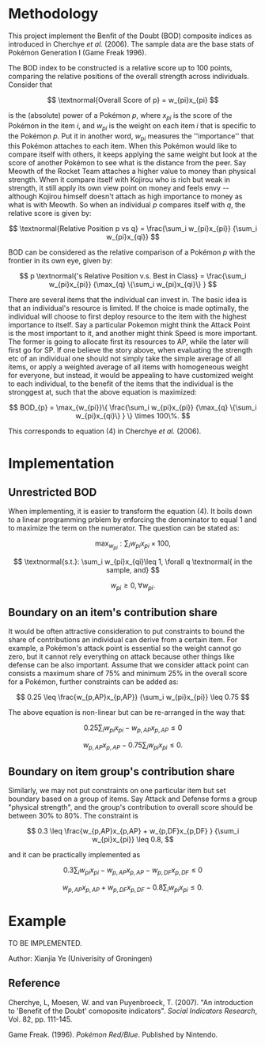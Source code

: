 # Methodology
This project implement the Benfit of the Doubt (BOD) composite indices as introduced in Cherchye _et al._ (2006). The sample data are the base stats of Pokémon Generation I (Game Freak 1996). 

The BOD index to be constructed is a relative score up to 100 points, comparing the relative positions of the overall strength across individuals. Consider that 

$$
  \textnormal{Overall Score of p} = w_{pi}x_{pi}
$$

is the (absolute) power of a Pokémon _p_, where $x_{pi}$ is the score of the Pokémon in the item _i_, and $w_{pi}$ is the weight on each item _i_ that is specific to the Pokémon _p_. Put it in another word, $w_{pi}$ measures the ''importance'' that this Pokémon attaches to each item. When this Pokémon would like to compare itself with others, it keeps applying the same weight but look at the score of another Pokémon to see what is the distance from the peer. Say Meowth of the Rocket Team attaches a higher value to money than physical strength. When it compare itself with Kojirou who is rich but weak in strength, it still apply its own view point on money and feels envy -- although Kojirou himself doesn't attach as high importance to money as what is with Meowth. So when an individual _p_ compares itself with _q_, the relative score is given by: 

$$
  \textnormal{Relative Position p vs q} = 
  \frac{\sum_i w_{pi}x_{pi}}
  {\sum_i w_{pi}x_{qi}}
$$

BOD can be considered as the relative comparison of a Pokémon _p_ with the frontier in its own eye, given by:

$$
  p \textnormal{'s Relative Position v.s. Best in Class} = 
  \frac{\sum_i w_{pi}x_{pi}}
  {\max_{q} \{\sum_i w_{pi}x_{qi}\} } 
$$

There are several items that the individual can invest in. The basic idea is that an individual's resource is limited. If the choice is made optimally, the individual will choose to first deploy resource to the item with the highest importance to itself. Say a particular Pokemon might think the Attack Point is the most important to it, and another might think Speed is more important. The former is going to allocate first its resources to AP, while the later will first go for SP. If one believe the story above, when evaluating the strength etc of an individual one should not simply take the simple average of all items, or apply a weighted average of all items with homogeneous weight for everyone, but instead, it would be appealing to have customized weight to each individual, to the benefit of the items that the individual is the stronggest at, such that the above equation is maximized:

$$
  BOD_{p} = \max_{w_{pi}}\{
  \frac{\sum_i w_{pi}x_{pi}}
  {\max_{q} \{\sum_i w_{pi}x_{qi}\} }
  \} \times 100\%.
$$

This corresponds to equation (4) in Cherchye _et al._ (2006).

# Implementation
## Unrestricted BOD
When implementing, it is easier to transform the equation (4). It boils down to a linear programming prblem by enforcing the denominator to equal 1 and to maximize the term on the numerator. The question can be stated as:

$$
\max_{w_{pi}}: \sum_i w_{pi}x_{pi} \times 100,
$$

$$
\textnormal{s.t.}: \sum_i w_{pi}x_{qi}\leq 1, \forall q \textnormal{ in the sample, and}
$$

$$
w_{pi} \geq 0, \forall w_{pi}.
$$

## Boundary on an item's contribution share
It would be often attractive consideration to put constraints to bound the share of contributions an individual can derive from a certain item. For example, a Pokémon's attack point is essential so the weight cannot go zero, but it cannot rely everything on attack because other things like defense can be also important. Assume that we consider attack point can consists a maximum share of 75% and minimum 25% in the overall score for a Pokémon, further constraints can be added as:

$$
0.25 \leq
\frac{w_{p,AP}x_{p,AP}}
{\sum_i w_{pi}x_{pi}}
\leq 0.75
$$

The above equation is non-linear but can be re-arranged in the way that:

$$
0.25 \sum_i w_{pi}x_{pi} - w_{p,AP}x_{p,AP} \leq 0
$$

$$
 w_{p,AP}x_{p,AP} - 0.75 \sum_i w_{pi}x_{pi} \leq 0.
$$


## Boundary on item group's contribution share
Similarly, we may not put constraints on one particular item but set boundary based on a group of items. Say Attack and Defense forms a group "physical strength", and the group's contribution to overall score should be between 30% to 80%. The constraint is 

$$
0.3 \leq
\frac{w_{p,AP}x_{p,AP} + w_{p,DF}x_{p,DF}  }
{\sum_i w_{pi}x_{pi}}
\leq 0.8,
$$

and it can be practically implemented as

$$
0.3 \sum_i w_{pi}x_{pi} - w_{p,AP}x_{p,AP} - w_{p,DF}x_{p,DF} \leq 0
$$

$$
w_{p,AP}x_{p,AP} + w_{p,DF}x_{p,DF} - 0.8 \sum_i w_{pi}x_{pi} \leq 0.
$$


# Example
TO BE IMPLEMENTED.


Author: Xianjia Ye (Univerisity of Groningen)

## Reference
Cherchye, L, Moesen, W. and van Puyenbroeck, T. (2007). "An introduction to 'Benefit of the Doubt' comoposite indicators". _Social Indicators Research_, Vol. 82, pp. 111-145.

Game Freak. (1996). _Pokémon Red/Blue_. Published by Nintendo. 
